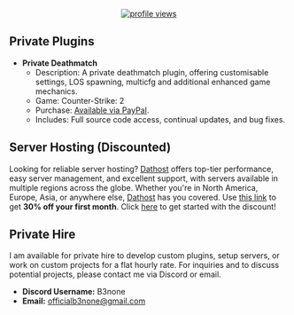 <p align="center">
	<a href="https://github.com/b3none">
		<img src="https://img.shields.io/endpoint?url=https%3A%2F%2Fhits.dwyl.com%2Fb3none%2Fhits.json%3Fcolor%3Dgreen" alt="profile views" />
	</a>
</p>

## Private Plugins

- **Private Deathmatch**
  - Description: A private deathmatch plugin, offering customisable settings, LOS spawning, multicfg and additional enhanced game mechanics.
  - Game: Counter-Strike: 2
  - Purchase: [Available via PayPal](https://paypal.me/b3none).
  - Includes: Full source code access, continual updates, and bug fixes.

## Server Hosting (Discounted)

Looking for reliable server hosting? [Dathost](https://dathost.net/r/b3none/cs2-server-hosting) offers top-tier performance, easy server management, and excellent support, with servers available in multiple regions across the globe. Whether you're in North America, Europe, Asia, or anywhere else, [Dathost](https://dathost.net/r/b3none/cs2-server-hosting) has you covered. Use [this link](https://dathost.net/r/b3none/cs2-server-hosting) to get **30% off your first month**. Click [here]( https://dathost.net/r/b3none/cs2-server-hosting) to get started with the discount!

## Private Hire

I am available for private hire to develop custom plugins, setup servers, or work on custom projects for a flat hourly rate. For inquiries and to discuss potential projects, please contact me via Discord or email.

- **Discord Username:** B3none
- **Email:** officialb3none@gmail.com
